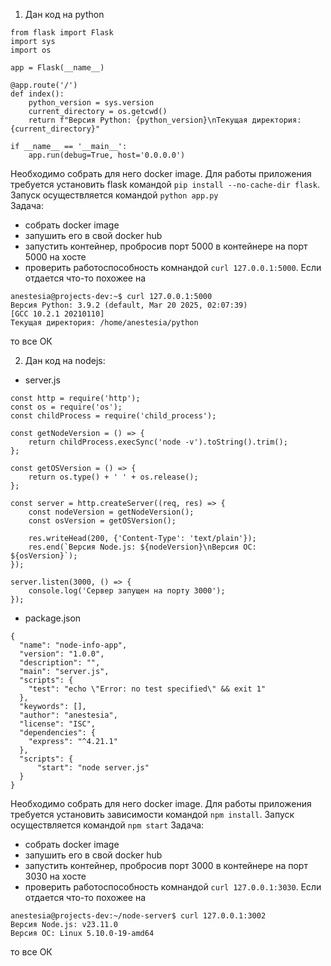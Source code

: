 1) Дан код на python
```
from flask import Flask
import sys
import os

app = Flask(__name__)

@app.route('/')
def index():
    python_version = sys.version
    current_directory = os.getcwd()
    return f"Версия Python: {python_version}\nТекущая директория: {current_directory}"

if __name__ == '__main__':
    app.run(debug=True, host='0.0.0.0')
```
Необходимо собрать для него docker image. Для работы приложения требуется установить flask командой ```pip install --no-cache-dir flask```. 
Запуск осуществляется командой ```python app.py```\
Задача:
- собрать docker image
- запушить его в свой docker hub
- запустить контейнер, пробросив порт 5000 в контейнере на порт 5000 на хосте
- проверить работоспособность комнандой ```curl 127.0.0.1:5000```. Если отдается что-то похожее на
```
anestesia@projects-dev:~$ curl 127.0.0.1:5000
Версия Python: 3.9.2 (default, Mar 20 2025, 02:07:39)
[GCC 10.2.1 20210110]
Текущая директория: /home/anestesia/python
```
то все ОК

2) Дан код на nodejs:
- server.js
```
const http = require('http');
const os = require('os');
const childProcess = require('child_process');

const getNodeVersion = () => {
    return childProcess.execSync('node -v').toString().trim();
};

const getOSVersion = () => {
    return os.type() + ' ' + os.release();
};

const server = http.createServer((req, res) => {
    const nodeVersion = getNodeVersion();
    const osVersion = getOSVersion();

    res.writeHead(200, {'Content-Type': 'text/plain'});
    res.end(`Версия Node.js: ${nodeVersion}\nВерсия ОС: ${osVersion}`);
});

server.listen(3000, () => {
    console.log('Сервер запущен на порту 3000');
});
```
- package.json
```
{
  "name": "node-info-app",
  "version": "1.0.0",
  "description": "",
  "main": "server.js",
  "scripts": {
    "test": "echo \"Error: no test specified\" && exit 1"
  },
  "keywords": [],
  "author": "anestesia",
  "license": "ISC",
  "dependencies": {
    "express": "^4.21.1"
  },
  "scripts": {
	  "start": "node server.js"
  }
}
```
Необходимо собрать для него docker image. Для работы приложения требуется установить зависимости командой ```npm install```. Запуск осуществляется командой ```npm start```
Задача:
- собрать docker image
- запушить его в свой docker hub
- запустить контейнер, пробросив порт 3000 в контейнере на порт 3030 на хосте
- проверить работоспособность комнандой ```curl 127.0.0.1:3030```. Если отдается что-то похожее на
```
anestesia@projects-dev:~/node-server$ curl 127.0.0.1:3002
Версия Node.js: v23.11.0
Версия ОС: Linux 5.10.0-19-amd64
```
то все ОК

